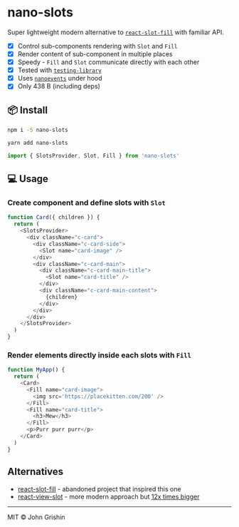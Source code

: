 # nano-slots

Super lightweight modern alternative to [`react-slot-fill`](https://github.com/camwest/react-slot-fill) with familiar API.

- [x] Control sub-components rendering with `Slot` and `Fill`
- [x] Render content of sub-component in multiple places
- [x] Speedy - `Fill` and `Slot` communicate directly with each other
- [x] Tested with [`testing-library`](https://testing-library.com)
- [x] Uses [`nanoevents`](https://github.com/ai/nanoevents) under hood
- [x] Only 438 B (including deps)

## 📦 Install

```sh
npm i -S nano-slots
```

```sh
yarn add nano-slots
```

```js
import { SlotsProvider, Slot, Fill } from 'nano-slots'
```

## 💻 Usage

### Create component and define slots with `Slot`

```js
function Card({ children }) {
  return (
    <SlotsProvider>
      <div className="c-card">
        <div className="c-card-side">
          <Slot name="card-image" />
        </div>
        <div className="c-card-main">
          <div className="c-card-main-title">
            <Slot name="card-title" />
          </div>
          <div className="c-card-main-content">
            {children}
          </div>
        </div>
      </div>
    </SlotsProvider>
  )
}
```

### Render elements directly inside each slots with `Fill`

```js
function MyApp() {
  return (
    <Card>
      <Fill name="card-image">
        <img src='https://placekitten.com/200' />
      </Fill>
      <Fill name="card-title">
        <h3>Mew</h3>
      </Fill>
      <p>Purr purr purr</p>
    </Card>
  )
}
```

## Alternatives

- [react-slot-fill](https://github.com/camwest/react-slot-fill) - abandoned project that inspired this one
- [react-view-slot](https://github.com/robik/react-view-slot) - more modern approach but [12x times bigger](https://bundlephobia.com/result?p=react-view-slot@1.0.1)

---
MIT © John Grishin
